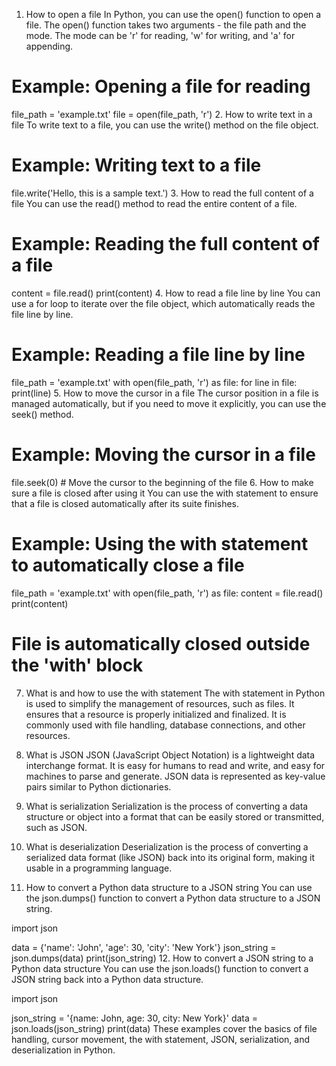 1. How to open a file
In Python, you can use the open() function to open a file. The open() function takes two arguments - the file path and the mode. The mode can be 'r' for reading, 'w' for writing, and 'a' for appending.

# Example: Opening a file for reading
file_path = 'example.txt'
file = open(file_path, 'r')
2. How to write text in a file
To write text to a file, you can use the write() method on the file object.

# Example: Writing text to a file
file.write('Hello, this is a sample text.')
3. How to read the full content of a file
You can use the read() method to read the entire content of a file.

# Example: Reading the full content of a file
content = file.read()
print(content)
4. How to read a file line by line
You can use a for loop to iterate over the file object, which automatically reads the file line by line.

# Example: Reading a file line by line
file_path = 'example.txt'
with open(file_path, 'r') as file:
    for line in file:
        print(line)
5. How to move the cursor in a file
The cursor position in a file is managed automatically, but if you need to move it explicitly, you can use the seek() method.

# Example: Moving the cursor in a file
file.seek(0)  # Move the cursor to the beginning of the file
6. How to make sure a file is closed after using it
You can use the with statement to ensure that a file is closed automatically after its suite finishes.

# Example: Using the with statement to automatically close a file
file_path = 'example.txt'
with open(file_path, 'r') as file:
    content = file.read()
    print(content)
# File is automatically closed outside the 'with' block
7. What is and how to use the with statement
The with statement in Python is used to simplify the management of resources, such as files. It ensures that a resource is properly initialized and finalized. It is commonly used with file handling, database connections, and other resources.

8. What is JSON
JSON (JavaScript Object Notation) is a lightweight data interchange format. It is easy for humans to read and write, and easy for machines to parse and generate. JSON data is represented as key-value pairs similar to Python dictionaries.

9. What is serialization
Serialization is the process of converting a data structure or object into a format that can be easily stored or transmitted, such as JSON.

10. What is deserialization
Deserialization is the process of converting a serialized data format (like JSON) back into its original form, making it usable in a programming language.

11. How to convert a Python data structure to a JSON string
You can use the json.dumps() function to convert a Python data structure to a JSON string.

import json

data = {'name': 'John', 'age': 30, 'city': 'New York'}
json_string = json.dumps(data)
print(json_string)
12. How to convert a JSON string to a Python data structure
You can use the json.loads() function to convert a JSON string back into a Python data structure.

import json

json_string = '{name: John, age: 30, city: New York}'
data = json.loads(json_string)
print(data)
These examples cover the basics of file handling, cursor movement, the with statement, JSON, serialization, and deserialization in Python.
